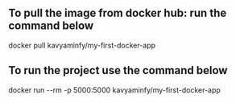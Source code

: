## To pull the image from docker hub: run the command below
docker pull kavyaminfy/my-first-docker-app
## To run the project use the command below
docker run --rm -p 5000:5000 kavyaminfy/my-first-docker-app
